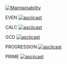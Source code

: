 [![Maintainability](https://api.codeclimate.com/v1/badges/311e130f0af3955c9cc2/maintainability)](https://codeclimate.com/github/Vladimir-SVI/project_one/maintainability)

EVEN
[![asciicast](https://asciinema.org/a/kQWZ7ZolBlLzCP4xALDa58sB5.svg)](https://asciinema.org/a/kQWZ7ZolBlLzCP4xALDa58sB5)

CALC
[![asciicast](https://asciinema.org/a/17OGk9Nrnr6EIhqELOy5xF8l6.svg)](https://asciinema.org/a/17OGk9Nrnr6EIhqELOy5xF8l6)

GCD
[![asciicast](https://asciinema.org/a/AoZ56964CrKcLmdszKu2zItwn.svg)](https://asciinema.org/a/AoZ56964CrKcLmdszKu2zItwn)

PROGRESSION
[![asciicast](https://asciinema.org/a/tTLmhmfp71jG3XZcF5BSVAR5S.svg)](https://asciinema.org/a/tTLmhmfp71jG3XZcF5BSVAR5S)

PRIME
[![asciicast](https://asciinema.org/a/t8EKd64pgArefm12Zw7al7SWi.svg)](https://asciinema.org/a/t8EKd64pgArefm12Zw7al7SWi)